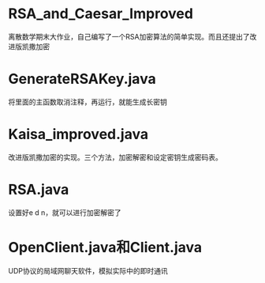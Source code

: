 # RSA_and_Caesar_Improved
离散数学期末大作业，自己编写了一个RSA加密算法的简单实现。而且还提出了改进版凯撒加密
# GenerateRSAKey.java
将里面的主函数取消注释，再运行，就能生成长密钥
# Kaisa_improved.java 
改进版凯撒加密的实现。三个方法，加密解密和设定密钥生成密码表。
# RSA.java
设置好e d n，就可以进行加密解密了
# OpenClient.java和Client.java
UDP协议的局域网聊天软件，模拟实际中的即时通讯
